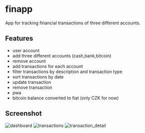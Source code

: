 # finapp

App for tracking financial transactions of three different accounts.

## Features

- user account
- add three different accounts (cash,bank,bitcoin)
- remove account
- add transactions for each account
- filter transactions by description and transaction type
- sort transactions by date
- update transaction
- remove transaction
- pwa
- bitcoin balance converted to fiat (only CZK for now)

## Screenshot

![dashboard](https://i.imgur.com/sVoXIp4.png)
![transactions](https://i.imgur.com/DM8eBLO.png)
![transaction_detail](https://i.imgur.com/QVT7Iyq.png)
